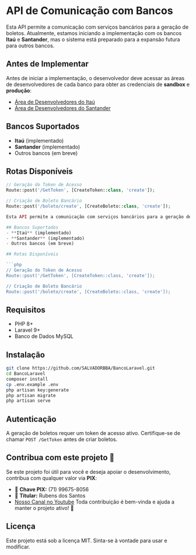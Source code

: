 # API de Comunicação com Bancos

Esta API permite a comunicação com serviços bancários para a geração de boletos. Atualmente, estamos iniciando a implementação com os bancos **Itaú** e **Santander**, mas o sistema está preparado para a expansão futura para outros bancos.

## Antes de Implementar

Antes de iniciar a implementação, o desenvolvedor deve acessar as áreas de desenvolvedores de cada banco para obter as credenciais de **sandbox** e **produção**:

- [Área de Desenvolvedores do Itaú](https://developer.itau.com.br/)
- [Área de Desenvolvedores do Santander](https://developer.santander.com.br/)



## Bancos Suportados
- **Itaú** (implementado)
- **Santander** (implementado)
- Outros bancos (em breve)

## Rotas Disponíveis

```php
// Geração do Token de Acesso
Route::post('/GetToken', [CreateToken::class, 'create']);

// Criação de Boleto Bancário
Route::post('/boleto/create', [CreateBoleto::class, 'create']);

Esta API permite a comunicação com serviços bancários para a geração de boletos. Atualmente, estamos iniciando a implementação com os bancos **Itaú** e **Santander**, mas o sistema está preparado para a expansão futura para outros bancos.

## Bancos Suportados
- **Itaú** (implementado)
- **Santander** (implementado)
- Outros bancos (em breve)

## Rotas Disponíveis

```php
// Geração do Token de Acesso
Route::post('/GetToken', [CreateToken::class, 'create']);

// Criação de Boleto Bancário
Route::post('/boleto/create', [CreateBoleto::class, 'create']);
```

## Requisitos

- PHP 8+
- Laravel 9+
- Banco de Dados MySQL

## Instalação

```sh
git clone https://github.com/SALVADORBBA/BancoLaravel.git
cd BancoLaravel
composer install
cp .env.example .env
php artisan key:generate
php artisan migrate
php artisan serve
```

## Autenticação

A geração de boletos requer um token de acesso ativo. Certifique-se de chamar `POST /GetToken` antes de criar boletos.
## Contribua com este projeto 💙  

Se este projeto foi útil para você e deseja apoiar o desenvolvimento, contribua com qualquer valor via **PIX**:  

- 📱 **Chave PIX:** (71) 99675-8056  
- 🏦 **Titular:** Rubens dos Santos  
- [Nosso Canal no Youtube](https://www.youtube.com/@DEVELOPERAPI-BR)
Toda contribuição é bem-vinda e ajuda a manter o projeto ativo! 🚀  
## Licença

Este projeto está sob a licença MIT. Sinta-se à vontade para usar e modificar.
